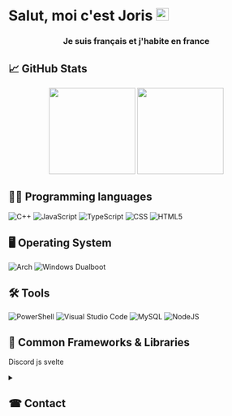 # Salut, moi c'est Joris <img src="https://raw.githubusercontent.com/MartinHeinz/MartinHeinz/master/wave.gif" width="25px" height="25px">
### <p align="center">Je suis français et j'habite en france</p>


## 📈 GitHub Stats
  <p align="center">
    <img 
      height="170em"
      src="https://github-readme-stats.vercel.app/api?username=Joris-developement&count_private=true&show_icons=true&theme=transparent"
    />
    <img 
      height="170em"
      src="https://github-readme-stats.vercel.app/api/top-langs/?username=Joris-developement&theme=transparent&layout=compact"
    />
    <!-- 10 langues
    1. lua
    2. SQL
    3. html
    4. css
    5. JavaScript
    6. TypeScript
    7. C++
    8. Python
    9. Golang
    10. batch
    -->
  </p>

## 👨‍🏫 Programming languages
![C++](https://img.shields.io/badge/C%2B%2B-00599C?style=for-the-badge&logo=c%2B%2B&logoColor=white)
![JavaScript](https://img.shields.io/badge/javascript-%23323330.svg?style=for-the-badge&logo=javascript&logoColor=%23F7DF1E)
![TypeScript](https://img.shields.io/badge/typescript-%23007ACC.svg?style=for-the-badge&logo=typescript&logoColor=white)
![CSS](https://img.shields.io/badge/css3-%231572B6.svg?style=for-the-badge&logo=css3&logoColor=white)
![HTML5](https://img.shields.io/badge/html5-%23E34F26.svg?style=for-the-badge&logo=html5&logoColor=white)

## 🖥 Operating System
![Arch](https://img.shields.io/badge/Arch%20Linux-1793D1?logo=arch-linux&logoColor=fff&style=for-the-badge)
![Windows](https://img.shields.io/badge/Windows-0078D6?style=for-the-badge&logo=windows&logoColor=white) Dualboot

## 🛠 Tools
![PowerShell](https://img.shields.io/badge/PowerShell-%235391FE.svg?style=for-the-badge&logo=powershell&logoColor=white)
![Visual Studio Code](https://img.shields.io/badge/Visual%20Studio%20Code-0078d7.svg?style=for-the-badge&logo=visual-studio-code&logoColor=white)
![MySQL](https://img.shields.io/badge/mysql-%2300f.svg?style=for-the-badge&logo=mysql&logoColor=white)
![NodeJS](https://img.shields.io/badge/node.js-6DA55F?style=for-the-badge&logo=node.js&logoColor=white)

## 📗 Common Frameworks & Libraries
Discord js
svelte

  
</details>

<details><summary><h2> ☎ Contact </h2></summary>

| Platform | Name |
| -------- | ---- |
| Discord | Joris#6599 |

</details>
